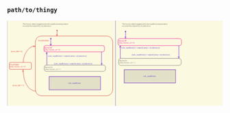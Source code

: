 
### `path/to/thingy`

![](https://raw.githubusercontent.com/diffplug/T-MATS/baaffcfbfc5258121e0bebabb406305d8f6a92f3/.diffplug-pr/Screen%20Shot%202020-07-20%20at%201.15.46%20PM.png)
